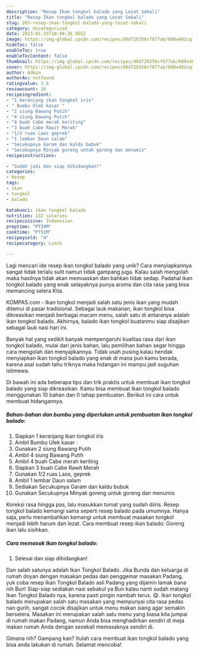 ```yaml
---
description: "Resep Ikan tongkol balado yang Lezat Sekali"
title: "Resep Ikan tongkol balado yang Lezat Sekali"
slug: 203-resep-ikan-tongkol-balado-yang-lezat-sekali
category: Uncategorized
date: 2023-01-25T10:40:36.955Z
image: https://img-global.cpcdn.com/recipes/d8d720356cf677ab/680x482cq70/ikan-tongkol-balado-foto-resep-utama.jpg
hideToc: false
enableToc: true
enableTocContent: false
thumbnail: https://img-global.cpcdn.com/recipes/d8d720356cf677ab/680x482cq70/ikan-tongkol-balado-foto-resep-utama.jpg
cover: https://img-global.cpcdn.com/recipes/d8d720356cf677ab/680x482cq70/ikan-tongkol-balado-foto-resep-utama.jpg
author: Admin
authorAv: notfound
ratingvalue: 3.8
reviewcount: 16
recipeingredient:
- "1 keranjang ikan tongkol iris"
- " Bumbu Ulek kasar "
- "2 siung Bawang Putih"
- "4 siung Bawang Putih"
- "4 buah Cabe merah keriting"
- "3 buah Cabe Rawit Merah"
- "1/2 ruas Laos geprek"
- "1 lembar Daun salam"
- "Secukupnya Garam dan kaldu bubuk"
- "Secukupnya Minyak goreng untuk goreng dan menumis"
recipeinstructions:

- "Sudah jadi dan siap dihidangkan!"
categories:
- Resep
tags:
- ikan
- tongkol
- balado

katakunci: ikan tongkol balado 
nutrition: 132 calories
recipecuisine: Indonesian
preptime: "PT34M"
cooktime: "PT51M"
recipeyield: "4"
recipecategory: Lunch

---
```





Lagi mencari ide resep ikan tongkol balado yang unik? Cara menyiapkannya sangat tidak terlalu sulit namun tidak gampang juga. Kalau salah mengolah maka hasilnya tidak akan memuaskan dan bahkan tidak sedap. Padahal ikan tongkol balado yang enak selayaknya punya aroma dan cita rasa yang bisa memancing selera Kita.





KOMPAS.com - Ikan tongkol menjadi salah satu jenis ikan yang mudah ditemui di pasar tradisional. Sebagai lauk makanan, ikan tongkol bisa dikreasikan menjadi berbagai macam menu, salah satu di antaranya adalah ikan tongkol balado. Akhirnya, balado ikan tongkol buatanmu siap disajikan sebagai lauk nasi hari ini.

Banyak hal yang sedikit banyak mempengaruhi kualitas rasa dari ikan tongkol balado, mulai dari jenis bahan, lalu pemilihan bahan segar hingga cara mengolah dan menyajikannya. Tidak usah pusing kalau hendak menyiapkan ikan tongkol balado yang enak di mana pun kamu berada, karena asal sudah tahu triknya maka hidangan ini mampu jadi suguhan istimewa.






Di bawah ini ada beberapa tips dan trik praktis untuk membuat ikan tongkol balado yang siap dikreasikan. Kamu bisa membuat Ikan tongkol balado menggunakan 10 bahan dan 0 tahap pembuatan. Berikut ini cara untuk membuat hidangannya.

<!--inarticleads1-->

##### Bahan-bahan dan bumbu yang diperlukan untuk pembuatan Ikan tongkol balado:

1. Siapkan 1 keranjang ikan tongkol iris
1. Ambil  Bumbu Ulek kasar :
1. Gunakan 2 siung Bawang Putih
1. Ambil 4 siung Bawang Putih
1. Ambil 4 buah Cabe merah keriting
1. Siapkan 3 buah Cabe Rawit Merah
1. Gunakan 1/2 ruas Laos, geprek
1. Ambil 1 lembar Daun salam
1. Sediakan Secukupnya Garam dan kaldu bubuk
1. Gunakan Secukupnya Minyak goreng untuk goreng dan menumis


Koreksi rasa hingga pas, lalu masukkan tomat yang sudah diiris. Resep tongkol balado kemangi sama seperti resep balado pada umumnya. Hanya saja, perlu menambahkan kemangi untuk membuat masakan tongkol menjadi lebih harum dan lezat. Cara membuat resep ikan balado: Goreng ikan lalu sisihkan. 

<!--inarticleads2-->

##### Cara memasak Ikan tongkol balado:


1. Selesai dan siap dihidangkan!

Dan salah satunya adalah Ikan Tongkol Balado. Jika Bunda dan keluarga di rumah doyan dengan masakan pedas dan penggemar masakan Padang, yuk coba resep Ikan Tongkol Balado asli Padang yang dijamin lamak bana nih Bun! Siap-siap sediakan nasi sebakul ya Bun kalau nanti sudah matang Ikan Tongkol Balado nya, karena pasti pingin nambah terus. 😋. Ikan tongkol balado merupakan salah satu masakan yang mempunyai cita rasa pedas nan gurih, sangat cocok disajikan untuk menu makan siang agar semakin berselera. Masakan ini merupakan salah satu menu yang biasa kita jumpai di rumah makan Padang, namun Anda bisa menghadirkan sendiri di meja makan rumah Anda dengan sesekali memasaknya sendiri di. 

Gimana nih? Gampang kan? Itulah cara membuat ikan tongkol balado yang bisa anda lakukan di rumah. Selamat mencoba!
